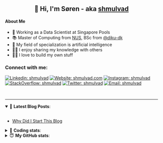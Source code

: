 <h2 align="center">
	👋 Hi, I'm Søren - aka <a href="https://shmulvad.com">shmulvad</a>
</h2>

#### About Me
- 🤖 Working as a Data Scientist at Singapore Pools
- 📚 Master of Computing from [NUS], BSc from [@diku-dk]
- 🧠 My field of specialization is artificial intelligence
- 👨‍🏫 I enjoy sharing my knowledge with others
- 👨‍💻 I love to build my own stuff

### Connect with me:

[![Linkedin: shmulvad](https://img.shields.io/badge/shmulvad-blue?style=flat&logo=Linkedin&logoColor=white)][linkedin]
[![Website: shmulvad.com](https://img.shields.io/badge/shmulvad.com-47CCCC?&style=flat&logo=Google-Chrome&logoColor=white)][website]
[![Instagram: shmulvad](https://img.shields.io/badge/-@shmulvad-purple?style=flat&logo=Instagram&logoColor=white)][instagram]
[![StackOverflow: shmulvad](https://img.shields.io/badge/shmulvad-FE7A16?style=flat&logo=stack-overflow&logoColor=white)][stackOverflow]
[![Twitter: shmulvad](https://img.shields.io/badge/@shmulvad-1ca0f1?style=flat&logo=twitter&logoColor=white)][twitter]
[![Email: shmulvad](https://img.shields.io/badge/shmulvad-D14836?style=flat&logo=gmail&logoColor=white)][mail]

<br />

---

<details open>
 <summary>📕 <b>Latest Blog Posts</b>: </summary>

<br>

<!-- BLOG-POST-LIST:START -->
- [Why Did I Start This Blog](https://shmulvad.com/blog/why-did-start-this-blog)
<!-- BLOG-POST-LIST:END -->

</details>

<!-- --- -->

<details>
 <summary>🤖 <b>Coding stats</b>: </summary>

<br>

NOTE: Doesn't track coding at work or work done in environments such as Jupyter Notebooks.

<!--START_SECTION:waka-->
![Code Time](http://img.shields.io/badge/Code%20Time-2%2C076%20hrs-blue)

**I'm a Night 🦉** 

```text
🌞 Morning                505 commits         ██░░░░░░░░░░░░░░░░░░░░░░░   08.77 % 
🌆 Daytime                1507 commits        ███████░░░░░░░░░░░░░░░░░░   26.16 % 
🌃 Evening                2434 commits        ███████████░░░░░░░░░░░░░░   42.25 % 
🌙 Night                  1315 commits        ██████░░░░░░░░░░░░░░░░░░░   22.83 % 
```


📊 **This Week I Spent My Time On** 

```text
💬 Programming Languages: 
Python                   19 hrs 2 mins       ███████████████░░░░░░░░░░   59.31 % 
HTML                     6 hrs 43 mins       █████░░░░░░░░░░░░░░░░░░░░   20.95 % 
Other                    3 hrs 9 mins        ██░░░░░░░░░░░░░░░░░░░░░░░   09.84 % 
CSV                      44 mins             █░░░░░░░░░░░░░░░░░░░░░░░░   02.29 % 
Text                     35 mins             ░░░░░░░░░░░░░░░░░░░░░░░░░   01.82 % 

🔥 Editors: 
VS Code                  28 hrs 51 mins      ██████████████████████░░░   89.90 % 
Zsh                      2 hrs 54 mins       ██░░░░░░░░░░░░░░░░░░░░░░░   09.07 % 
Sublime Text             19 mins             ░░░░░░░░░░░░░░░░░░░░░░░░░   01.03 % 

🐱‍💻 Projects: 
datapakke-interface      24 hrs 11 mins      ███████████████████░░░░░░   75.37 % 
econ_model_src2          2 hrs 32 mins       ██░░░░░░░░░░░░░░░░░░░░░░░   07.92 % 
Terminal                 1 hr 51 mins        █░░░░░░░░░░░░░░░░░░░░░░░░   05.77 % 
hit-locator              1 hr 19 mins        █░░░░░░░░░░░░░░░░░░░░░░░░   04.10 % 
overvaagning-admin       1 hr 12 mins        █░░░░░░░░░░░░░░░░░░░░░░░░   03.76 % 
```


 Last Updated on 09/08/2023 18:41:47 UTC
<!--END_SECTION:waka-->

</details>

<!-- --- -->

<details>
 <summary>😇 <b>My GitHub stats</b>: </summary>

<br>

<img align="left" alt="shmulvad's Github Stats" src="https://github-readme-stats.vercel.app/api?username=shmulvad&show_icons=true&hide_border=true" />

</details>



[website]: https://shmulvad.com
[twitter]: https://twitter.com/shmulvad
[linkedin]: https://linkedin.com/in/shmulvad
[instagram]: https://instagram.com/shmulvad
[stackOverflow]: https://stackoverflow.com/users/9248793/shmulvad
[mail]: mailto:shmulvad@gmail.com
[@diku-dk]: https://github.com/diku-dk
[github]: https://github.com/shmulvad
[NUS]: https://www.nus.edu.sg